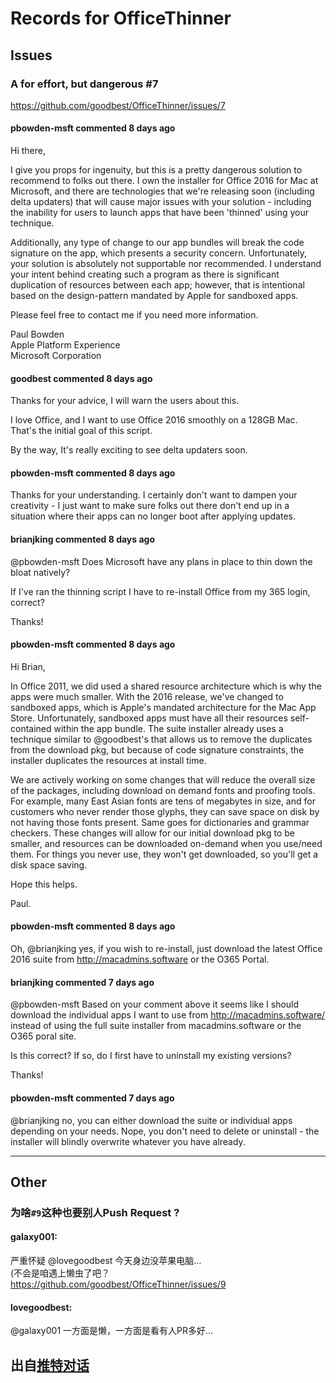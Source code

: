 # Records for OfficeThinner

## Issues

### A for effort, but dangerous #7

https://github.com/goodbest/OfficeThinner/issues/7

#### pbowden-msft commented 8 days ago

Hi there,

I give you props for ingenuity, but this is a pretty dangerous solution to recommend to folks out there. I own the installer for Office 2016 for Mac at Microsoft, and there are technologies that we're releasing soon (including delta updaters) that will cause major issues with your solution - including the inability for users to launch apps that have been 'thinned' using your technique.

Additionally, any type of change to our app bundles will break the code signature on the app, which presents a security concern. Unfortunately, your solution is absolutely not supportable nor recommended.
I understand your intent behind creating such a program as there is significant duplication of resources between each app; however, that is intentional based on the design-pattern mandated by Apple for sandboxed apps.

Please feel free to contact me if you need more information.

Paul Bowden  
Apple Platform Experience  
Microsoft Corporation  

#### goodbest commented 8 days ago

Thanks for your advice, I will warn the users about this.

I love Office, and I want to use Office 2016 smoothly on a 128GB Mac.  
That's the initial goal of this script.

By the way, It's really exciting to see delta updaters soon.

#### pbowden-msft commented 8 days ago

Thanks for your understanding. I certainly don't want to dampen your creativity - I just want to make sure folks out there don't end up in a situation where their apps can no longer boot after applying updates.

#### brianjking commented 8 days ago

@pbowden-msft Does Microsoft have any plans in place to thin down the bloat natively?

If I've ran the thinning script I have to re-install Office from my 365 login, correct?

Thanks!

#### pbowden-msft commented 8 days ago

Hi Brian,

In Office 2011, we did used a shared resource architecture which is why the apps were much smaller. With the 2016 release, we've changed to sandboxed apps, which is Apple's mandated architecture for the Mac App Store. Unfortunately, sandboxed apps must have all their resources self-contained within the app bundle. The suite installer already uses a technique similar to @goodbest's that allows us to remove the duplicates from the download pkg, but because of code signature constraints, the installer duplicates the resources at install time.

We are actively working on some changes that will reduce the overall size of the packages, including download on demand fonts and proofing tools. For example, many East Asian fonts are tens of megabytes in size, and for customers who never render those glyphs, they can save space on disk by not having those fonts present. Same goes for dictionaries and grammar checkers. These changes will allow for our initial download pkg to be smaller, and resources can be downloaded on-demand when you use/need them. For things you never use, they won't get downloaded, so you'll get a disk space saving.

Hope this helps.

Paul.

#### pbowden-msft commented 8 days ago

Oh, @brianjking yes, if you wish to re-install, just download the latest Office 2016 suite from http://macadmins.software or the O365 Portal.

#### brianjking commented 7 days ago

@pbowden-msft Based on your comment above it seems like I should download the individual apps I want to use from http://macadmins.software/ instead of using the full suite installer from macadmins.software or the O365 poral site.

Is this correct? If so, do I first have to uninstall my existing versions?

Thanks!

#### pbowden-msft commented 7 days ago

@brianjking no, you can either download the suite or individual apps depending on your needs. Nope, you don't need to delete or uninstall - the installer will blindly overwrite whatever you have already.

------

## Other

### 为啥`#9`这种也要别人Push Request ?

#### galaxy001:

严重怀疑 @lovegoodbest 今天身边没苹果电脑…  
(不会是咱遇上懒虫了吧？  
https://github.com/goodbest/OfficeThinner/issues/9

#### lovegoodbest:

@galaxy001 一方面是懒，一方面是看有人PR多好...

出自[推特对话](https://twitter.com/galaxy001/status/687302873642708992)
---
